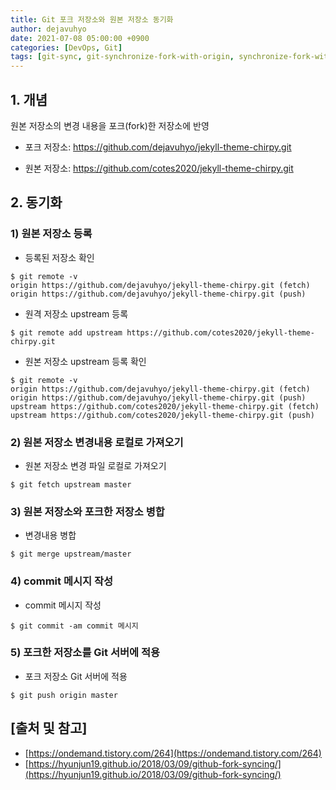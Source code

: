 ```yaml
---
title: Git 포크 저장소와 원본 저장소 동기화
author: dejavuhyo
date: 2021-07-08 05:00:00 +0900
categories: [DevOps, Git]
tags: [git-sync, git-synchronize-fork-with-origin, synchronize-fork-with-origin, git-fork-origin, 포크-저장소-원본 저장소-동기화, git-동기화]
---
```


## 1. 개념
원본 저장소의 변경 내용을 포크(fork)한 저장소에 반영

* 포크 저장소: https://github.com/dejavuhyo/jekyll-theme-chirpy.git

* 원본 저장소: https://github.com/cotes2020/jekyll-theme-chirpy.git

## 2. 동기화

### 1) 원본 저장소 등록

* 등록된 저장소 확인

```shell
$ git remote -v
origin https://github.com/dejavuhyo/jekyll-theme-chirpy.git (fetch)
origin https://github.com/dejavuhyo/jekyll-theme-chirpy.git (push)
```

* 원격 저장소 upstream 등록

```shell
$ git remote add upstream https://github.com/cotes2020/jekyll-theme-chirpy.git
```

* 원본 저장소 upstream 등록 확인

```shell
$ git remote -v
origin https://github.com/dejavuhyo/jekyll-theme-chirpy.git (fetch)
origin https://github.com/dejavuhyo/jekyll-theme-chirpy.git (push)
upstream https://github.com/cotes2020/jekyll-theme-chirpy.git (fetch)
upstream https://github.com/cotes2020/jekyll-theme-chirpy.git (push)
```

### 2) 원본 저장소 변경내용 로컬로 가져오기

* 원본 저장소 변경 파일 로컬로 가져오기

```shell
$ git fetch upstream master
```

### 3) 원본 저장소와 포크한 저장소 병합

* 변경내용 병합

```shell
$ git merge upstream/master
```

### 4) commit 메시지 작성

* commit 메시지 작성

```shell
$ git commit -am commit 메시지
```

### 5) 포크한 저장소를 Git 서버에 적용

* 포크 저장소 Git 서버에 적용

```shell
$ git push origin master
```

## [출처 및 참고]
* [https://ondemand.tistory.com/264](https://ondemand.tistory.com/264)
* [https://hyunjun19.github.io/2018/03/09/github-fork-syncing/](https://hyunjun19.github.io/2018/03/09/github-fork-syncing/)
